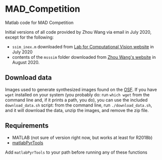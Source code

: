 # MAD_Competition

Matlab code for MAD Competition

Initial versions of all code provided by Zhou Wang via email in July 2020,
except for the following:

 - `ssim_inex.m` downloaded from [Lab for Computational Vision
   website](https://www.cns.nyu.edu/~lcv/ssim/) in July 2020
 - contents of the `msssim` folder downloaded from [Zhou Wang's
   website](https://ece.uwaterloo.ca/~z70wang/research/iwssim/) in August 2020.

## Download data

Images used to generate synthesized images found on the
[OSF](https://osf.io/gbuv6/). If you have `wget` installed on your system (you
probably do: run `which wget` from the command line and, if it prints a path,
you do), you can use the included `download_data.sh` script: from the command
line, run `./download_data.sh`, and it will download the data, unzip the images,
and remove the zip file.

## Requirements

- MATLAB (not sure of version right now, but works at least for R2018b)
- [matlabPyrTools](https://github.com/LabForComputationalVision/matlabPyrTools)

Add `matlabPyrTools` to your path before running any of these functions
